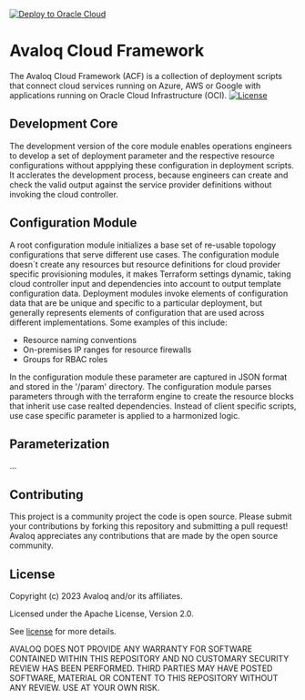 <!---- Copyright (c) 2023 Avaloq and/or its affiliates. ---->
<!---- Licensed under the Apache 2.0 license shown at https://www.apache.org/licenses/LICENSE-2.0.  ---->

[![Deploy to Oracle Cloud](https://oci-resourcemanager-plugin.plugins.oci.oraclecloud.com/latest/deploy-to-oracle-cloud.svg)](https://cloud.oracle.com/resourcemanager/stacks/create?zipUrl=https://github.com/avaloqcloud/dev/archive/refs/heads/main.zip)

# Avaloq Cloud Framework

The Avaloq Cloud Framework (ACF) is a collection of deployment scripts that connect cloud services running on Azure, AWS or Google with applications running on Oracle Cloud Infrastructure (OCI). [![License](https://img.shields.io/badge/license-apache-green)](https://www.apache.org/licenses/LICENSE-2.0)

## Development Core
The development version of the core module enables operations engineers to develop a set of deployment parameter and the respective resource configurations without appplying these configuration in deployment scripts. It acclerates the development process, because engineers can create and check the valid output against the service provider definitions without invoking the cloud controller.   

## Configuration Module
A root configuration module initializes a base set of re-usable topology configurations that serve different use cases. The configuration module doesn`t create any resources but resource definitions for cloud provider specific provisioning modules, it makes Terraform settings dynamic, taking cloud controller input and dependencies into account to output template configuration data. Deployment modules invoke elements of configuration data that are be unique and specific to a particular deployment, but generally represents elements of configuration that are used across different implementations. Some examples of this include:

- Resource naming conventions
- On-premises IP ranges for resource firewalls
- Groups for RBAC roles

In the configuration module these parameter are captured in JSON format and stored in the '/param' directory. The configuration module parses parameters through with the terraform engine to create the resource blocks that inherit use case realted dependencies. Instead of client specific scripts, use case specific parameter is applied to a harmonized logic.

## Parameterization
...

## Contributing
This project is a community project the code is open source.  Please submit your contributions by forking this repository and submitting a pull request!  Avaloq appreciates any contributions that are made by the open source community.

## License
Copyright (c) 2023 Avaloq and/or its affiliates.

Licensed under the Apache License, Version 2.0.

See [license](https://www.apache.org/licenses/LICENSE-2.0) for more details.

AVALOQ DOES NOT PROVIDE ANY WARRANTY FOR SOFTWARE CONTAINED WITHIN THIS REPOSITORY AND NO CUSTOMARY SECURITY REVIEW HAS BEEN PERFORMED. THIRD PARTIES MAY HAVE POSTED SOFTWARE, MATERIAL OR CONTENT TO THIS REPOSITORY WITHOUT ANY REVIEW. USE AT YOUR OWN RISK. 
